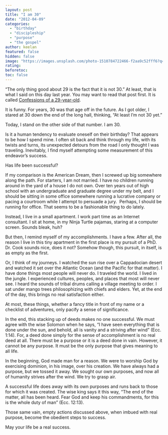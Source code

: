 ```yaml
---
layout: post
title: "I am 30"
date: "2012-04-09"
categories: 
  - "birthday"
  - "discipleship"
  - "purpose"
  - "the gospel"
author: keelan
featured: false
hidden: false
image: "https://images.unsplash.com/photo-1510784722466-f2aa9c52fff6?q=80&w=2070&auto=format&fit=crop&ixlib=rb-4.0.3&ixid=M3wxMjA3fDB8MHxwaG90by1wYWdlfHx8fGVufDB8fHx8fA%3D%3D"
rating:
beforetoc:
toc: false
---
```


“The only thing good about 29 is the fact that it is not 30.” At least, that is what I said on this day last year. You may want to read that post first. It is called [Confessions of a 29-year-old](http://blog.keelancook.com/2011/04/confessions-of-a-29-year-old.html "Confessions of a 29-year-old").

It is funny. For years, 30 was that age off in the future. As I got older, I stared at 30 down the end of the long hall, thinking, “At least I’m not 30 yet.”

Today, I stand on the other side of that number. I am 30.

Is it a human tendency to evaluate oneself on their birthday? That appears to be how I spend mine. I often sit back and think through my life, with its twists and turns, its unexpected detours from the road I only thought I was traveling. Inevitably, I find myself attempting some measurement of this endeavor’s success.

Has life been successful?

If my comparison is the American Dream, then I screwed up big somewhere along the path. For starters, I am not married. I have no children running around in the yard of a house I do not own. Over ten years out of high school with an undergraduate and graduate degree under my belt, and I should be sitting in some office somewhere running a lucrative company or pacing a courtroom while I attempt to persuade a jury.  Perhaps, I should be running for office. That seems to be a fashionable thing to do lately.

Instead, I live in a small apartment. I work part time as an Internet consultant. I sit at home, in my Ninja Turtle pajamas, staring at a computer screen. Sounds bleak, huh?

But then, I remind myself of my accomplishments. I have a few. After all, the reason I live in this tiny apartment in the first place is my pursuit of a PhD. Dr. Cook sounds nice, does it not? Somehow though, this pursuit, in itself, is as empty as the first.

Or, I think of my journeys. I watched the sun rise over a Cappadocian desert and watched it set over the Atlantic Ocean (and the Pacific for that matter). I have done things most people will never do. I traveled the world. I lived in the jungle. I experienced cultures, peoples, and places that most will never see. I heard the sounds of tribal drums calling a village meeting to order. I sat under mango trees philosophizing with chiefs and elders. Yet, at the end of the day, this brings no real satisfaction either.

At most, these things, whether a fancy title in front of my name or a checklist of adventures, only pacify a sense of significance.

In the end, this stacking up of deeds makes no one successful. We must agree with the wise Solomon when he says, “I have seen everything that is done under the sun, and behold, all is vanity and a striving after wind” (Ecc. 1:14). For, a deed done simply for the sense of accomplishment is no real deed at all. There must be a purpose or it is a deed done in vain. However, it cannot be any purpose. It must be the only purpose that gives meaning to all life.

In the beginning, God made man for a reason. We were to worship God by exercising dominion, in his image, over his creation. We have always had a purpose, but we tossed it away. We sought our own purposes, and now all of humanity strives after the wind. We try to grasp air.

A successful life does away with its own purposes and runs back to those for which it was created. The wise king says it this way, “The end of the matter, all has been heard. Fear God and keep his commandments, for this is the whole duty of man” (Ecc. 12:13).

Those same vain, empty actions discussed above, when imbued with real purpose, become the obedient steps to success.

May your life be a real success.
